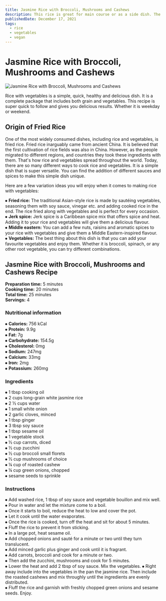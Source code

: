 ```yaml
---
title: Jasmine Rice with Broccoli, Mushrooms and Cashews
description: This rice is great for main course or as a side dish. The recipe goes well as all ingredients come together very well.
publishedDate: December 17, 2021
tags:
  - rice
  - vegetables
  - vegan
---
```


# Jasmine Rice with Broccoli, Mushrooms and Cashews

![Jasmine Rice with Broccoli, Mushrooms and Cashews](/veggierice.jpg "image")

Rice with vegetables is a simple, quick, healthy and delicious dish. It is a complete package that includes both grain and vegetables. This recipe is super quick to follow and gives you delicious results. Whether it is weekday or weekend.

## Origin of Fried Rice

One of the most widely consumed dishes, including rice and vegetables, is fried rice. Fried rice inarguably came from ancient China. It is believed that the first cultivation of rice fields was also in China. However, as the people migrated to different regions, and countries they took these ingredients with them. That&#39;s how rice and vegetables spread throughout the world. Today, there are so many different ways to cook rice and vegetables. It is a simple dish that is super versatile. You can find the addition of different sauces and spices to make this simple dish unique.

Here are a few variation ideas you will enjoy when it comes to making rice with vegetables:

⦁ **Fried rice:** The traditional Asian-style rice is made by sautéing vegetables, seasoning them with soy sauce, vinegar etc. and adding cooked rice in the end. The rice fried along with vegetables and is perfect for every occasion.  
⦁ **Jerk spice:** Jerk spice is a Caribbean spice mix that offers spice and heat. Adding it to your rice and vegetables will give them a delicious flavour.  
⦁ **Middle eastern:** You can add a few nuts, raisins and aromatic spices to your rice with vegetables and give them a Middle Eastern-inspired flavour.  
⦁ **Vegetables:** The best thing about this dish is that you can add your favourite vegetables and enjoy them. Whether it is broccoli, spinach, or any other root vegetable, you can try different combinations.

## Jasmine Rice with Broccoli, Mushrooms and Cashews Recipe

**Preparation time:** 5 minutes  
**Cooking time:** 20 minutes  
**Total time:** 25 minutes  
**Servings:** 4

### Nutritional information

⦁ **Calories:** 756 kCal  
⦁ **Protein:** 9.9g  
⦁ **Fat:** 7g  
⦁ **Carbohydrate:** 154.5g  
⦁ **Cholesterol:** 0mg  
⦁ **Sodium:** 247mg  
⦁ **Calcium:** 33mg  
⦁ **Iron:** 2mg  
⦁ **Potassium:** 260mg

### Ingredients

⦁ 1 tbsp cooking oil  
⦁ 2 cups long-grain white jasmine rice  
⦁ 2 ½ cups water  
⦁ 1 small white onion  
⦁ 2 garlic cloves, minced  
⦁ 1 tbsp ginger  
⦁ 3 tbsp soy sauce  
⦁ 1 tbsp sesame oil  
⦁ 1 vegetable stock  
⦁ ½ cup carrots, diced  
⦁ ½ cup zucchini  
⦁ ½ cup broccoli small florets  
⦁ ½ cup mushrooms of choice  
⦁ ¼ cup of roasted cashew  
⦁ ¼ cup green onions, chopped  
⦁ sesame seeds to sprinkle

### Instructions

⦁ Add washed rice, 1 tbsp of soy sauce and vegetable bouillon and mix well.  
⦁ Pour in water and let the mixture come to a boil.  
⦁ Once it starts to boil, reduce the heat to low and cover the pot.  
⦁ Let it cook until the water evaporates.  
⦁ Once the rice is cooked, turn off the heat and sit for about 5 minutes.  
⦁ Fluff the rice to prevent it from sticking.  
⦁ In a large pot, heat sesame oil.  
⦁ Add chopped onions and sauté for a minute or two until they turn translucent.  
⦁ Add minced garlic plus ginger and cook until it is fragrant.  
⦁ Add carrots, broccoli and cook for a minute or two.  
⦁ Then add the zucchini, mushrooms and cook for 5 minutes.  
⦁ Lower the heat and add 2 tbsp of soy sauce. Mix the vegetables.
⦁ Right away include into the vegetables in the pan the jasmine rice. Then include the roasted cashews and mix throughly until the ingredients are evenly distributed.  
⦁ Fluff the rice and garnish with freshly chopped green onions and sesame seeds. Enjoy.
